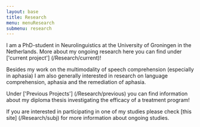 ```yaml
---
layout: base
title: Research
menu: menuResearch
submenu: research
---
```


I am a PhD-student in Neurolinguistics at the University of Groningen in the Netherlands.
More about my ongoing research here you can find under ['current project'] (/Research/current)!  
     
     
Besides my work on the multimodality of speech comprehension (especially in aphasia) I am also generally interested in research on 
language comprehension, aphasia and the remediation of aphasia.  
  
   
Under ['Previous Projects'] (/Research/previous) you can find information about my diploma thesis investigating the efficacy of a treatment program!  

If you are interested in participating in one of my studies please check [this site] (/Research/subj) for more information about ongoing studies.
